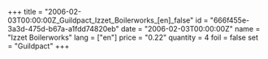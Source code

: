 +++
title = "2006-02-03T00:00:00Z_Guildpact_Izzet_Boilerworks_[en]_false"
id = "666f455e-3a3d-475d-b67a-a1fdd74820eb"
date = "2006-02-03T00:00:00Z"
name = "Izzet Boilerworks"
lang = ["en"]
price = "0.22"
quantity = 4
foil = false
set = "Guildpact"
+++
